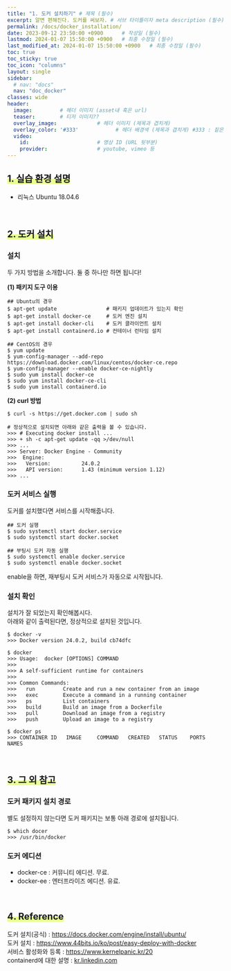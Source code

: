 ```yaml
---
title: "1. 도커 설치하기" # 제목 (필수)
excerpt: 알면 편해진다. 도커를 써보자. # 서브 타이틀이자 meta description (필수)
permalink: /docs/docker_installation/
date: 2023-09-12 23:50:00 +0900      # 작성일 (필수)
lastmod: 2024-01-07 15:50:00 +0900   # 최종 수정일 (필수)
last_modified_at: 2024-01-07 15:50:00 +0900   # 최종 수정일 (필수)
toc: true
toc_sticky: true
toc_icon: "columns"
layout: single
sidebar:
  # nav: "docs"
  nav: "doc_docker"
classes: wide
header: 
  image:         # 헤더 이미지 (asset내 혹은 url)
  teaser:        # 티저 이미지??
  overlay_image:             # 헤더 이미지 (제목과 겹치게)
  overlay_color: '#333'            # 헤더 배경색 (제목과 겹치게) #333 : 짙은 회색 (필수)
  video:
    id:                      # 영상 ID (URL 뒷부분)
    provider:                # youtube, vimeo 등
---
```



## <span style='background:linear-gradient(to top, #e8ff94 50%, transparent 50%)'> 1️. 실습 환경 설명</span>

- 리눅스 Ubuntu 18.04.6

<br>

## <span style='background:linear-gradient(to top, #e8ff94 50%, transparent 50%)'> 2️. 도커 설치  </span>

### 설치

두 가지 방법을 소개합니다. 둘 중 하나만 하면 됩니다!  

**(1) 패키지 도구 이용**

```terminal
## Ubuntu의 경우
$ apt-get update                # 패키지 업데이트가 있는지 확인
$ apt-get install docker-ce     # 도커 엔진 설치
$ apt-get install docker-cli    # 도커 클라이언트 설치
$ apt-get install containerd.io # 컨테이너 런타임 설치

## CentOS의 경우
$ yum update
$ yum-config-manager --add-repo https://download.docker.com/linux/centos/docker-ce.repo
$ yum-config-manager --enable docker-ce-nightly
$ sudo yum install docker-ce
$ sudo yum install docker-ce-cli
$ sudo yum install containerd.io
```

**(2) curl 방법**

```terminal
$ curl -s https://get.docker.com | sudo sh

# 정상적으로 설치되면 아래와 같은 출력을 볼 수 있습니다.
>>> # Executing docker install ...
>>> + sh -c apt-get update -qq >/dev/null
>>> ...
>>> Server: Docker Engine - Community
>>>  Engine:
>>>   Version:          24.0.2
>>>   API version:      1.43 (minimum version 1.12)
>>> ...
```

### 도커 서비스 실행

도커를 설치했다면 서비스를 시작해줍니다.  

```terminal
## 도커 실행
$ sudo systemctl start docker.service
$ sudo systemctl start docker.socket

## 부팅시 도커 자동 실행
$ sudo systemctl enable docker.service
$ sudo systemctl enable docker.socket
```

enable을 하면, 재부팅시 도커 서비스가 자동으로 시작됩니다.  

### 설치 확인

설치가 잘 되었는지 확인해봅시다.  
아래와 같이 출력된다면, 정상적으로 설치된 것입니다.  

```terminal
$ docker -v
>>> Docker version 24.0.2, build cb74dfc

$ docker
>>> Usage:  docker [OPTIONS] COMMAND
>>> 
>>> A self-sufficient runtime for containers
>>> 
>>> Common Commands:
>>>   run         Create and run a new container from an image
>>>   exec        Execute a command in a running container
>>>   ps          List containers
>>>   build       Build an image from a Dockerfile
>>>   pull        Download an image from a registry
>>>   push        Upload an image to a registry

$ docker ps
>>> CONTAINER ID   IMAGE     COMMAND   CREATED   STATUS    PORTS     NAMES
```

<br>

## <span style='background:linear-gradient(to top, #e8ff94 50%, transparent 50%)'> 3️. 그 외 참고  </span>

### 도커 패키지 설치 경로

별도 설정하지 않는다면 도커 패키지는 보통 아래 경로에 설치됩니다.  

```terminal
$ which docer
>>> /usr/bin/docker
```

### 도커 에디션

- docker-ce : 커뮤니티 에디션. 무료.  
- docker-ee : 엔터프라이즈 에디션. 유료.  

<br>

## <span style='background:linear-gradient(to top, #e8ff94 50%, transparent 50%)'> 4️. Reference  </span>

도커 설치(공식) : https://docs.docker.com/engine/install/ubuntu/  
도커 설치 : https://www.44bits.io/ko/post/easy-deploy-with-docker  
서비스 활성화와 등록 : https://www.kernelpanic.kr/20  
containerd에 대한 설명 : [kr.linkedin.com](https://kr.linkedin.com/pulse/containerd는-무엇이고-왜-중요할까-sean-lee)  